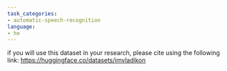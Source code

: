 ```yaml
---
task_categories:
- automatic-speech-recognition
language:
- he
---
```


if you will use this dataset in your research, please cite using the following link: https://huggingface.co/datasets/imvladikon
